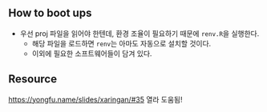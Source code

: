 ## How to boot ups

- 우선 proj 파일을 읽어야 한텐데, 환경 조율이 필요하기 때문에 `renv.R`을 실행한다. 
    + 해당 파일을 로드하면 `renv`는 아마도 자동으로 설치할 것이다. 
    + 이외에 필요한 소프트웨어들이 담겨 있다. 

## Resource 

https://yongfu.name/slides/xaringan/#35 열라 도움됨! 
